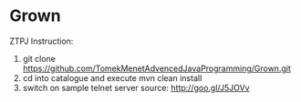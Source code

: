 # Grown
ZTPJ
Instruction:
1. git clone https://github.com/TomekMenetAdvencedJavaProgramming/Grown.git
2. cd into catalogue and execute mvn clean install
3. switch on  sample telnet server source: http://goo.gl/J5JOVv
